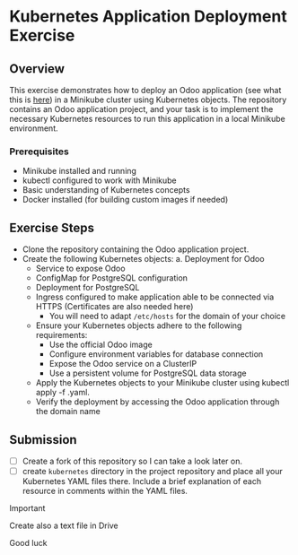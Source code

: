 # Kubernetes Application Deployment Exercise
## Overview
This exercise demonstrates how to deploy an Odoo application (see what this is [here](https://odoo.com)) in a Minikube cluster using Kubernetes objects. The repository contains an Odoo application project, and your task is to implement the necessary Kubernetes resources to run this application in a local Minikube environment.
### Prerequisites

- Minikube installed and running
- kubectl configured to work with Minikube
- Basic understanding of Kubernetes concepts
- Docker installed (for building custom images if needed)

## Exercise Steps

- Clone the repository containing the Odoo application project.
- Create the following Kubernetes objects: a. Deployment for Odoo
    - Service to expose Odoo
    - ConfigMap for PostgreSQL configuration
    - Deployment for PostgreSQL
    - Ingress configured to make application able to be connected via HTTPS (Certificates are also needed here)
      - You will need to adapt `/etc/hosts` for the domain of your choice
    - Ensure your Kubernetes objects adhere to the following requirements:
      - Use the official Odoo image
      - Configure environment variables for database connection
      - Expose the Odoo service on a ClusterIP
      - Use a persistent volume for PostgreSQL data storage
    - Apply the Kubernetes objects to your Minikube cluster using kubectl apply -f <filename>.yaml.
    - Verify the deployment by accessing the Odoo application through the domain name

## Submission
- [ ] Create a fork of this repository so I can take a look later on. 
- [ ] create `kubernetes` directory in the project repository and place all your Kubernetes YAML files there. Include a brief explanation of each resource in comments within the YAML files.

> [!IMPORTANT]
> Create also a text file in Drive 


Good luck
